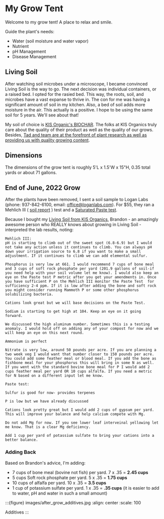# My Grow Tent
Welcome to my grow tent! A place to relax and smile.


Guide the plant's needs:
- Water  (soil moisture and water vapor)
- Nutrient 
- pH Management
- Disease Management

## Living Soil
After watching soil microbes under a microscope, I became convinced Living Soil is the way to go.  The next decision was individual containers, or a raised bed.  I opted for the rasied bed.  This way, the roots, soil, and microbes have a vast expanse to thrive in.  The con for me was having a significant amount of soil in my kitchen.  Also, a bed of soil adds more moisture in the air.  This actually is a positive.  I hope to be using the same soil for 5 years.  We'll see about that!

My soil of choice is [KIS Organic's BIOCHAR](https://www.kisorganics.com/products/kis-organics-biochar-soil-mix).  The folks at KIS Organics truly care about the quality of their product as well as the quality of our grows.  Besides, [Tad and team are at the forefront of plant research as well as providing us with quality growing content](https://www.kisorganics.com/pages/learn-1).

## Dimensions
The dimensions of the grow tent is roughly 5'L x 1.5'W x 15"H, 0.35 total yards or about 71 gallons.  


## End of June, 2022 Grow
After the plants have been removed, I sent a soil sample to Logan Labs (phone: 937-842-6100, email: office@loganlabs.com).  For $55, they ran a Mehlich III ( [soil report](https://github.com/solarslurpi/GrowBuddy/blob/70419ae3411059a7b3b08b6d992fbf19b6a8a788/external_docs/soil_report_Logan_Labs_6_30_2022.pdfr) ) test and a [Saturated Paste test](https://github.com/solarslurpi/GrowBuddy/blob/70419ae3411059a7b3b08b6d992fbf19b6a8a788/external_docs/paste_report_Logan_Labs_6_30_2022.pdf).

Because I bought my [Living Soil from KIS Organics](https://www.kisorganics.com/products/kis-organics-biochar-soil-mix), Brandon - an amazingly awesome person who REALLY knows about growing in Living Soil - interpreted the lab results, noting:
```
Mehlich III:
pH is starting to climb out of the sweet spot (6.8-6.9) but I would not take any action unless it continues to climb. You can always pH down your irrigation source to 6.8 if you want to make a small adjustment. If it continues to climb we can add elemental sulfur.

Phosphorus is very low at 661. I would recommend 7 cups of bone meal and 3 cups of soft rock phosphate per yard (201.9 gallons of soil-if you need help with your soil volume let me know). I would also keep an eye on the Paste test P metric after you get your amendments in. Once you have sufficient P on the Mehlich III monitor the Paste Test  for sufficiency 2-4 ppm. If it is low after adding the bone and soft rock you might consider running Mammoth P or some other phosphorus solubilizing bacteria. 

Cations look great but we will base decisions on the Paste Test.

Sodium is starting to get high at 104. Keep an eye on it going forward. 

We discussed the high aluminum number. Sometimes this is a testing anomaly. I would hold off on adding any of your compost for now and we will keep an eye on this next round. 

Ammonium is perfect

Nitrate is very low, around 50 pounds per acre. If you are planning a two week veg I would want that number closer to 150 pounds per acre. You could add some feather meal or blood meal. If you add the bone as fishbone meal for your phosphorus this will bring in some N as well. If you went with the standard bovine bone meal for P I would add 2 cups feather meal per yard OR 10 cups alfalfa. If you need a metric for N based on a different input let me know. 

Paste test:

Sulfur is good for now- provides terpenes

P is low but we have already discussed

Cations look pretty great but I would add 2 cups of gypsum per yard. This will improve your balance and help calcium compete with Mg.

Do not add Mg for now. If you see lower leaf interveinal yellowing let me know. That is a clear Mg deficiency.

Add 1 cup per yard of potassium sulfate to bring your cations into a better balance. 
```
### Adding Back
Based on Brandon's advice, I'm adding:
- 7 cups of bone meal (bovine not fish) per yard. 7 x .35 = **2.45 cups**
- 5 cups Soft rock phosphate per yard. 5 x .35 = **1.75 cups** 
- 10 cups of alfalfa per yard. 10 x .35 = **3.5 cups**
- 1 cup of potassium sulfate per yard. 1 x .35 = **.35 cups** (it is easier to add to water, pH and water in such a small amount)

:::{figure} images/after_grow_additives.jpg
:align: center
:scale: 100

Additives
:::
